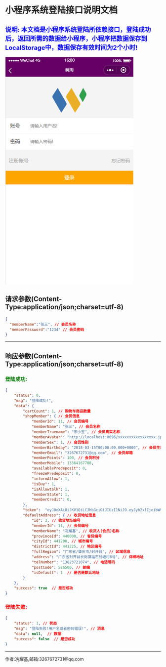 # 小程序系统登陆接口说明文档
<span style="color:blue;font-size:20px;">说明: 本文档是小程序系统登陆所依赖接口，登陆成功后，返回所需的数据给小程序，小程序把数据保存到LocalStorage中，数据保存有效时间为2个小时!</span>
---
<img src="./images/login.png"/>

## 请求参数(Content-Type:application/json;charset=utf-8)

```json
{
  "memberName":"张三", // 会员名称
  "memberPassword":"1234" // 会员密码
}
```
---
## 响应参数(Content-Type:application/json;charset=utf-8)

### <sap style="color:green;font-weight:bold;">登陆成功:</span>

```json
{
    "status": 0,
    "msg": "登陆成功!",
    "data": {
        "cartCount": 1, // 购物车商品数量
        "shopMember": { // 会员信息
            "memberId": 11, // 会员编号
            "memberName": "张三", // 会员名称
            "memberTruename": "宋小宝", // 会员真实名称
            "memberAvatar": "http://localhost:8096/xxxxxxxxxxxxxxxxx.jpg", // 会员头像
            "memberSex": 1, // 会员性别
            "memberBirthday": "2018-03-15T00:00:00.000+0000", // 会员生日
            "memberEmail": "3267672731@qq.com", // 会员邮箱
            "memberPoints": 100, // 会员积分
            "memberMobile": 13364167708,
            "availablePredeposit": 0,
            "freezePredeposit": 0,
            "informAllow": 1,
            "isBuy": 1,
            "isAllowtalk": 1,
            "memberState": 1,
            "memberCredit": 0,
        },
        "token":  "eyJ0eXAiOiJKV1QiLCJhbGciOiJIUzI1NiJ9.eyJyb2xlIjoibWVtYmVyIiwidW5pcXVlX25hbWUiOiLlvKDkuIkiLCJ1c2VyaWQiOiIxMSIsImlzcyI6Imh6aXR4eC5jb20iLCJhdWQiOiIwOThmNmJjZDQ2MjFkMzczY2FkZTRlODMyNjI3YjRmNiIsImV4cCI6MTUzMTg0OTAxMCwibmJmIjoxNTMxODQxODEwfQ.HrpDRf4o9bqYfnVyLnFLk92_wnOX3H5j0Ibx5Bk7j_I", // token令牌
        "defaultAddress": { // 收货地址信息
            "id": 3, // 收货地址编号
            "memberId": 11, // 会员编号
            "memberName": "冼耀基", // 收货人(会员)名称
            "provinceId": 440000, // 省份编号
            "cityId": 441200, // 城市编号
            "districtId": 441225, // 地区编号
            "fullRegion": "广东省/肇庆市/封开县", // 区域信息
            "address": "广东省封开县长岗镇福石翁塘村6号", // 详细地址
            "telNumber": "13823721074", // 电话号码
            "postCode": 526500, // 邮编
            "isDefault": 1  // 是否是默认地址
        }
    },
    "success": true  // 是否成功
}
```

### <sap style="color:red;font-weight:bold;">登陆失败:</span>

```json
{
    "status": 1, // 状态
    "msg": "登陆失败!用户名或者密码错误!", // 消息
    "data": null,  // 数据
    "success": false  // 是否成功
}
```

---

<p>作者:冼耀基,邮箱:3267672731@qq.com</p>